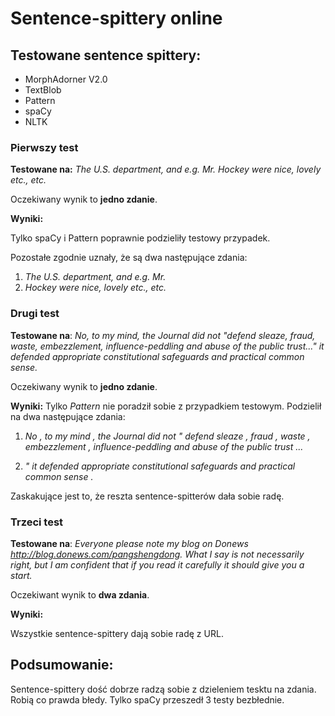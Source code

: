 # Sentence-spittery online

## Testowane sentence spittery:
+ MorphAdorner V2.0
+ TextBlob
+ Pattern
+ spaCy
+ NLTK

### Pierwszy test

**Testowane na:** _The U.S. department, and e.g. Mr. Hockey were nice, lovely etc., etc._

Oczekiwany wynik to __jedno zdanie__.

**Wyniki:**

Tylko spaCy i Pattern poprawnie podzieliły testowy przypadek.

Pozostałe zgodnie uznały, że są dwa następujące zdania:

1. _The U.S. department, and e.g. Mr._
2. _Hockey were nice, lovely etc., etc._

### Drugi test

**Testowane na**: _No, to my mind, the Journal did not "defend sleaze, fraud, waste, embezzlement, influence-peddling and abuse of the public trust..." it defended appropriate constitutional safeguards and practical common sense._

Oczekiwany wynik to __jedno zdanie__.

**Wyniki:**
Tylko _Pattern_ nie poradził sobie z przypadkiem testowym. Podzielił na dwa następujące zdania:

1. _No , to my mind , the Journal did not " defend sleaze , fraud , waste , embezzlement , influence-peddling and abuse of the public trust ..._

2. _" it defended appropriate constitutional safeguards and practical common sense ._

Zaskakujące jest to, że reszta sentence-spitterów dała sobie radę.

### Trzeci test
**Testowane na**: _Everyone please note my blog on Donews http://blog.donews.com/pangshengdong. What I say is not necessarily right, but I am confident that if you read it carefully it should give you a start._

Oczekiwant wynik to __dwa zdania__.


**Wyniki:**

Wszystkie sentence-spittery dają sobie radę z URL.

## Podsumowanie:
Sentence-spittery dość dobrze radzą sobie z dzieleniem tesktu na zdania.
Robią co prawda błedy. Tylko spaCy przeszedł 3 testy bezbłednie.
